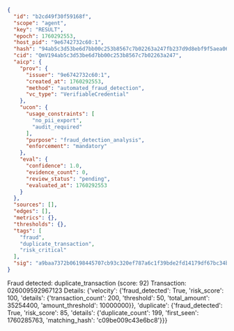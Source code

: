 ```json
{
  "id": "b2cd49f30f59168f",
  "scope": "agent",
  "key": "RESULT",
  "epoch": 1760292553,
  "host_pid": "9e6742732c60:1",
  "hash": "94ab5c3d53be6d7bb00c253b8567c7b02263a247fb237d9d8ebf9f5aea06bef3",
  "cid": "QmV194ab5c3d53be6d7bb00c253b8567c7b02263a247",
  "aicp": {
    "prov": {
      "issuer": "9e6742732c60:1",
      "created_at": 1760292553,
      "method": "automated_fraud_detection",
      "vc_type": "VerifiableCredential"
    },
    "ucon": {
      "usage_constraints": [
        "no_pii_export",
        "audit_required"
      ],
      "purpose": "fraud_detection_analysis",
      "enforcement": "mandatory"
    },
    "eval": {
      "confidence": 1.0,
      "evidence_count": 0,
      "review_status": "pending",
      "evaluated_at": 1760292553
    }
  },
  "sources": [],
  "edges": [],
  "metrics": {},
  "thresholds": {},
  "tags": [
    "fraud",
    "duplicate_transaction",
    "risk_critical"
  ],
  "sig": "a9baa7372b06198445707cb93c320ef787a6c1f39bde2fd14179df67bc34b390"
}
```

Fraud detected: duplicate_transaction (score: 92)
Transaction: 026009592967123
Details: {'velocity': {'fraud_detected': True, 'risk_score': 100, 'details': {'transaction_count': 200, 'threshold': 50, 'total_amount': 35254400, 'amount_threshold': 10000000}}, 'duplicate': {'fraud_detected': True, 'risk_score': 85, 'details': {'duplicate_count': 199, 'first_seen': 1760285763, 'matching_hash': 'c09be009c43e6bc8'}}}